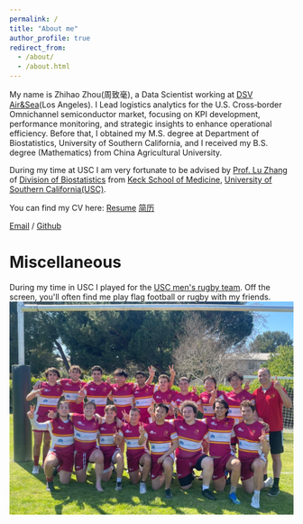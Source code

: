```yaml
---
permalink: /
title: "About me"
author_profile: true
redirect_from: 
  - /about/
  - /about.html
---
```

My name is Zhihao Zhou(周致毫), a Data Scientist working at [DSV Air&Sea](https://www.dsv.com/en-us/)(Los Angeles). I Lead logistics analytics for the U.S. Cross‑border Omnichannel semiconductor market, focusing on KPI development, performance monitoring, and strategic insights to enhance operational efficiency. Before that, I obtained my M.S. degree at Department of Biostatistics, University of Southern California, and I received my B.S. degree (Mathematics) from China Agricultural University. 

During my time at USC I am very fortunate to be advised by [Prof. Lu Zhang](https://luzhangstat.github.io) of [Division of Biostatistics](https://keck.usc.edu/biostatistics/) from [Keck School of Medicine](https://keck.usc.edu), [University of Southern California(USC)](https://www.usc.edu).

You can find my CV here: [Resume](assets/Toby_Zhou_Resume___ENG.pdf) [简历](assets/Toby_Zhou_Resume___ENG.pdf)

[Email](mailto:zhouzhih@usc.edu) / [Github](https://github.com/zhouzhihao0319)

Miscellaneous
======
During my time in USC I played for the [USC men's rugby team](https://www.uscrugby.com/). Off the screen, you'll often find me play flag football or rugby with my friends.
<br/> <img src="https://raw.githubusercontent.com/zhouzhihao0319/zhouzhihao.github.io/master/images/usc_mens_rugby_team.jfif">


